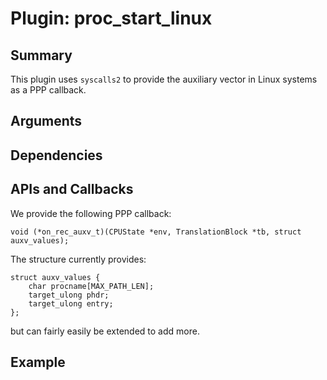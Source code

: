 Plugin: proc_start_linux
===========

Summary
-------

This plugin uses `syscalls2` to provide the auxiliary vector in Linux systems as a PPP callback.

Arguments
---------

Dependencies
------------

APIs and Callbacks
------------------

We provide the following PPP callback:

```
void (*on_rec_auxv_t)(CPUState *env, TranslationBlock *tb, struct auxv_values);
```

The structure currently provides:

```
struct auxv_values {
    char procname[MAX_PATH_LEN];
    target_ulong phdr;
    target_ulong entry;
};
```
but can fairly easily be extended to add more.

Example
-------
